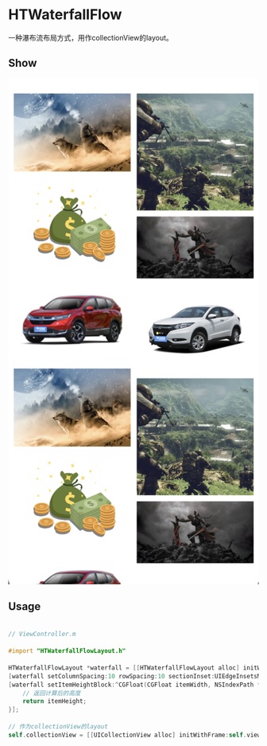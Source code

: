 # HTWaterfallFlow
一种瀑布流布局方式，用作collectionView的layout。

## Show
![example](https://github.com/runThor/HTWaterfallFlow/raw/master/Other/example.png)

## Usage
```Objective-C

// ViewController.m

#import "HTWaterfallFlowLayout.h"

HTWaterfallFlowLayout *waterfall = [[HTWaterfallFlowLayout alloc] initWithColumnCount:2];
[waterfall setColumnSpacing:10 rowSpacing:10 sectionInset:UIEdgeInsetsMake(10, 10, 10, 10)];
[waterfall setItemHeightBlock:^CGFloat(CGFloat itemWidth, NSIndexPath *indexPath) {
    // 返回计算后的高度
    return itemHeight;
}];

// 作为collectionView的layout
self.collectionView = [[UICollectionView alloc] initWithFrame:self.view.bounds collectionViewLayout:waterfall];
         
```
